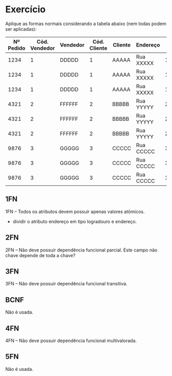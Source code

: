 # Exercício

Aplique as formas normais considerando a tabela abaixo (nem todas podem ser aplicadas):

| Nº Pedido | Cód. Vendedor | Vendedor | Cód. Cliente | Cliente | Endereço     | CGC      | Cód. Produto | Qtde | Descrição | Valor Total |
|-----------|---------------|----------|--------------|---------|--------------|----------|---------------|------|-----------|-------------|
| 1234      | 1             | DDDDD    | 1            | AAAAA   | Rua XXXXX    | 1111111  | 43            | 20   | Álcool    | 345,00      |
| 1234      | 1             | DDDDD    | 1            | AAAAA   | Rua XXXXX    | 1111111  | 76            | 10   | Tecido    | 100,00      |
| 1234      | 1             | DDDDD    | 1            | AAAAA   | Rua XXXXX    | 1111111  | 09            | 12   | Cimento   | 500,00      |
| 4321      | 2             | FFFFFF   | 2            | BBBBB   | Rua YYYYY    | 2222222  | 87            | 12   | Pregos    | 100,00      |
| 4321      | 2             | FFFFFF   | 2            | BBBBB   | Rua YYYYY    | 2222222  | 43            | 10   | Álcool    | 134,00      |
| 4321      | 2             | FFFFFF   | 2            | BBBBB   | Rua YYYYY    | 2222222  | 15            | 10   | Cola      | 245,00      |
| 9876      | 3             | GGGGG    | 3            | CCCCC   | Rua CCCCC    | 3333333  | 76            | 10   | Tecido    | 100,00      |
| 9876      | 3             | GGGGG    | 3            | CCCCC   | Rua CCCCC    | 3333333  | 87            | 06   | Pregos    | 50,00       |
| 9876      | 3             | GGGGG    | 3            | CCCCC   | Rua CCCCC    | 3333333  | 09            | 12   | Cimento   | 500,00      |


## 1FN

1FN – Todos os atributos devem possuir apenas valores atômicos.
+ dividir o atributo endereço em tipo logradouro e endereço.

## 2FN

2FN – Não deve possuir dependência funcional parcial. Este campo não chave depende de toda a chave?

## 3FN

3FN – Não deve possuir dependência funcional transitiva.

## BCNF

Não é usada.

## 4FN

4FN – Não deve possuir dependência funcional multivalorada.

## 5FN

Não é usada.